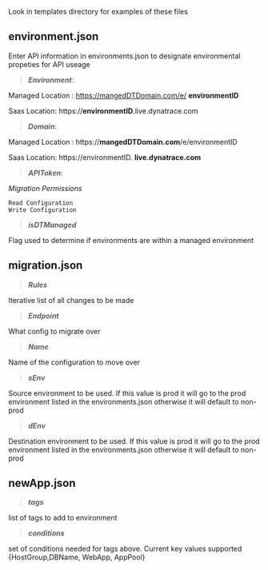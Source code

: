 Look in templates directory for examples of these files
## environment.json
Enter API information in environments.json to designate environmental propeties for API useage

>***Environment***: 
  
 Managed Location : https://mangedDTDomain.com/e/ **environmentID**
   
  Saas Location:     https://**environmentID**.live.dynatrace.com
>***Domain***:

 Managed Location : https://**mangedDTDomain.com**/e/environmentID

  Saas Location:     https://environmentID. **live.dynatrace.com**
>***APIToken***:
  
*Migration Permissions*
```
Read Configuration 
Write Configuration
```
>***isDTManaged***

Flag used to determine if environments are within a managed environment



## migration.json

>***Rules***

Iterative list of all changes to be made

>***Endpoint***

What config to migrate over

>***Name***

Name of the configuration to move over

>***sEnv***

Source environment to be used. If this value is prod it will go to the prod environment listed in the environments.json otherwise it will default to non-prod

>***dEnv***

Destination environment to be used. If this value is prod it will go to the prod environment listed in the environments.json otherwise it will default to non-prod



## newApp.json

>***tags***

list of tags to add to environment 

>***conditions***

set of conditions needed for tags above. Current key values supported {HostGroup,DBName, WebApp, AppPool}